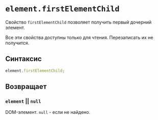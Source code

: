 # `element.firstElementChild`

Свойство `firstElementChild` позволяет получить первый дочерний элемент.

Все эти свойства доступны только для чтения. Перезаписать их не получится.

## Синтаксис

```js
element.firstElementChild;
```

## Возвращает

### `element` || `null`

DOM-элемент. `null` - если не найдено.

